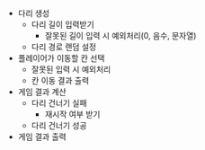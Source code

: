- 다리 생성
  - 다리 길이 입력받기
    - 잘못된 길이 입력 시 예외처리(0, 음수, 문자열)
  - 다리 경로 랜덤 설정
- 플레이어가 이동할 칸 선택
  - 잘못된 입력 시 예외처리
  - 칸 이동 결과 출력
- 게임 결과 계산
  - 다리 건너기 실패
    - 재시작 여부 받기
  - 다리 건너기 성공
- 게임 결과 출력